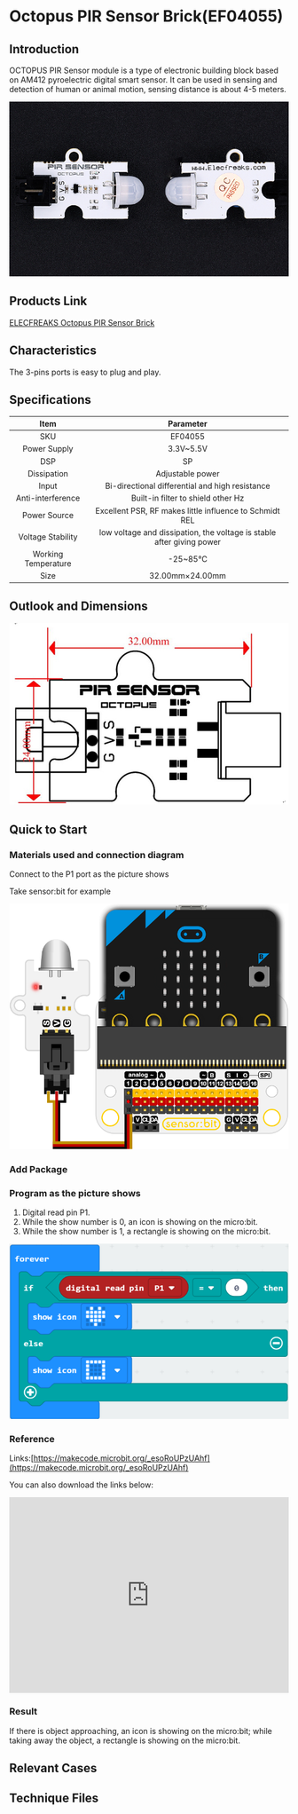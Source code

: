 # Octopus PIR Sensor Brick(EF04055)

## Introduction

OCTOPUS PIR Sensor module is a type of electronic building block based on AM412 pyroelectric digital smart sensor. It can be used in sensing and detection of human or animal motion, sensing distance is about 4-5 meters.

 ![](./images/j1VO7pH.jpg)

## Products Link

[ELECFREAKS Octopus PIR Sensor Brick](https://shop.elecfreaks.com/products/elecfreaks-octopus-pir-sensor-brick?_pos=1&_sid=7bab9f050&_ss=r)

## Characteristics

 The 3-pins ports is easy to plug and play.

## Specifications


Item | Parameter 
:-: | :-: 
SKU|EF04055
Power Supply|3.3V~5.5V
DSP|SP
Dissipation|Adjustable power
Input|Bi-directional differential and high resistance
Anti-interference|Built-in filter to shield other Hz
Power Source|Excellent PSR, RF makes little influence to Schmidt REL
Voltage Stability|low voltage and dissipation, the voltage is stable after giving power
Working Temperature|-25~85℃
Size|32.00mm×24.00mm


## Outlook and Dimensions


 ![](./images/Ok6fmjF.jpg)

## Quick to Start


### Materials used and connection diagram

 Connect to the P1 port as the picture shows

  Take sensor:bit for example

![](./images/5iwXCZp.png)
### Add Package

### Program as the picture shows

1. Digital read pin P1.
2. While the show number is 0, an icon is showing on the micro:bit.
3. While the show number is 1, a rectangle is showing on the micro:bit.

 ![](./images/aMlPqo5.png)

### Reference

Links:[https://makecode.microbit.org/_esoRoUPzUAhf](https://makecode.microbit.org/_esoRoUPzUAhf)

You can also download the links below:

<div style="position:relative;height:0;padding-bottom:70%;overflow:hidden;"><iframe style="position:absolute;top:0;left:0;width:100%;height:100%;" src="https://makecode.microbit.org/#pub:_esoRoUPzUAhf" frameborder="0" sandbox="allow-popups allow-forms allow-scripts allow-same-origin"></iframe></div>  


### Result
 If there is object approaching, an icon is showing on the micro:bit; while taking away the object, a rectangle is showing on the micro:bit.

## Relevant Cases


## Technique Files

